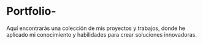 # Portfolio-
 Aquí encontrarás una colección de mis proyectos y trabajos, donde he aplicado mi conocimiento y habilidades para crear soluciones innovadoras. 
